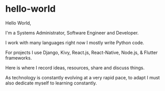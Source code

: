 # hello-world

Hello World,

I'm a Systems Administrator, Software Engineer and Developer.

I work with many languages right now I mostly write Python code.

For projects I use Django, Kivy, React.js, React-Native, Node.js, & Flutter frameworks. 

Here is where I record ideas, resources, share and discuss things. 

As technology is constantly evolving at a very rapid pace, 
to adapt I must also dedicate myself to learning constantly.
